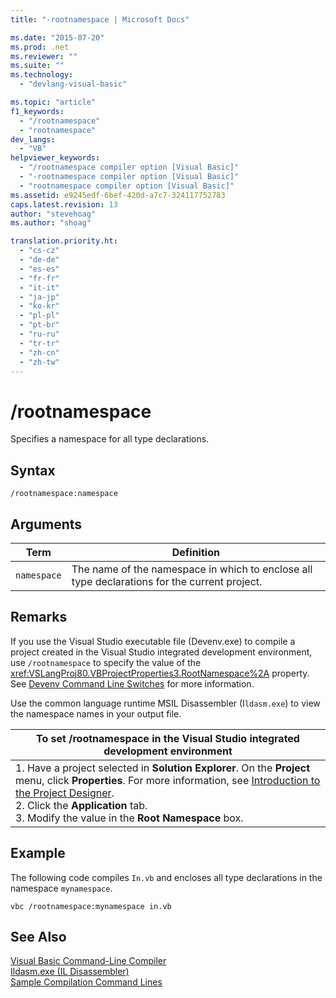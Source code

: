 ```yaml
---
title: "-rootnamespace | Microsoft Docs"

ms.date: "2015-07-20"
ms.prod: .net
ms.reviewer: ""
ms.suite: ""
ms.technology: 
  - "devlang-visual-basic"

ms.topic: "article"
f1_keywords: 
  - "/rootnamespace"
  - "rootnamespace"
dev_langs: 
  - "VB"
helpviewer_keywords: 
  - "/rootnamespace compiler option [Visual Basic]"
  - "-rootnamespace compiler option [Visual Basic]"
  - "rootnamespace compiler option [Visual Basic]"
ms.assetid: e9245edf-6bef-420d-a7c7-324117752783
caps.latest.revision: 13
author: "stevehoag"
ms.author: "shoag"

translation.priority.ht: 
  - "cs-cz"
  - "de-de"
  - "es-es"
  - "fr-fr"
  - "it-it"
  - "ja-jp"
  - "ko-kr"
  - "pl-pl"
  - "pt-br"
  - "ru-ru"
  - "tr-tr"
  - "zh-cn"
  - "zh-tw"
---
```

# /rootnamespace
Specifies a namespace for all type declarations.  
  
## Syntax  
  
```  
/rootnamespace:namespace  
```  
  
## Arguments  
  
|Term|Definition|  
|---|---|  
|`namespace`|The name of the namespace in which to enclose all type declarations for the current project.|  
  
## Remarks  
 If you use the Visual Studio executable file (Devenv.exe) to compile a project created in the Visual Studio integrated development environment, use `/rootnamespace` to specify the value of the <xref:VSLangProj80.VBProjectProperties3.RootNamespace%2A> property. See [Devenv Command Line Switches](https://docs.microsoft.com/visualstudio/ide/reference/devenv-command-line-switches) for more information.  
  
 Use the common language runtime MSIL Disassembler (I`ldasm.exe`) to view the namespace names in your output file.  
  
|To set /rootnamespace in the Visual Studio integrated development environment|  
|---|  
|1.  Have a project selected in **Solution Explorer**. On the **Project** menu, click **Properties**. For more information, see [Introduction to the Project Designer](http://msdn.microsoft.com/en-us/898dd854-c98d-430c-ba1b-a913ce3c73d7).<br />2.  Click the **Application** tab.<br />3.  Modify the value in the **Root Namespace** box.|  
  
## Example  
 The following code compiles `In.vb` and encloses all type declarations in the namespace `mynamespace`.  
  
```  
vbc /rootnamespace:mynamespace in.vb  
```  
  
## See Also  
 [Visual Basic Command-Line Compiler](../../../visual-basic/reference/command-line-compiler/index.md)   
 [Ildasm.exe (IL Disassembler)](https://msdn.microsoft.com/library/f7dy01k1)   
 [Sample Compilation Command Lines](../../../visual-basic/reference/command-line-compiler/sample-compilation-command-lines.md)